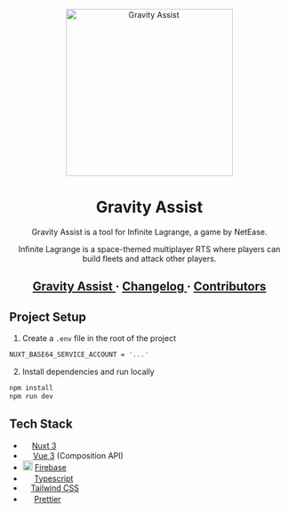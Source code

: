 <p align="center">
  <a href="https://gravityassist.xyz">
    <img alt="Gravity Assist" src="https://github.com/DubNubz/gravity-assist/blob/main/public/logo/logo.svg?raw=true" height="300" />
  </a>
</p>

<h1 align="center">
  Gravity Assist
</h1>

<p align="center">
  Gravity Assist is a tool for Infinite Lagrange, a game by NetEase.
</p>
<p align="center">
  Infinite Lagrange is a space-themed multiplayer RTS where players can build fleets and attack other players.
</p>

<h2 align="center">
  <a href="https://gravityassist.xyz/home">
    Gravity Assist
  </a>
  <span> · </span>
  <a href="https://gravityassist.xyz/home?v=latest">
    Changelog
  </a><span> · </span>
  <a href="https://gravityassist.xyz/home?ct=true">
    Contributors
  </a>
</h2>

## Project Setup

1. Create a `.env` file in the root of the project

```sh
NUXT_BASE64_SERVICE_ACCOUNT = '...'
```

2. Install dependencies and run locally

```sh
npm install
npm run dev
```

## Tech Stack

<ul>
    <li><img src="https://seeklogo.com/images/N/nuxt-logo-1CCC5F38FD-seeklogo.com.png?raw=true" height="13"> <a href="https://nuxt.com/docs/getting-started/introduction">Nuxt 3</a></li>
    <li><img src="https://seeklogo.com/images/V/vuejs-logo-17D586B587-seeklogo.com.png?raw=true" height="15"> <a href="https://vuejs.org/guide/introduction.html">Vue 3</a> (Composition API)</li>
    <li><img src="https://seeklogo.com/images/F/firebase-logo-402F407EE0-seeklogo.com.png?raw=true" height="18"> <a href="https://firebase.google.com/docs/reference/js">Firebase</a></li>
    <li><img src="https://upload.wikimedia.org/wikipedia/commons/thumb/4/4c/Typescript_logo_2020.svg/2048px-Typescript_logo_2020.svg.png?raw=true" height="17"> <a href="https://www.typescriptlang.org/docs/handbook/typescript-in-5-minutes.html">Typescript</a></li>
    <li><img src="https://seeklogo.com/images/T/tailwind-css-logo-5AD4175897-seeklogo.com.png?raw=true" height="11"> <a href="https://tailwindcss.com/docs/utility-first">Tailwind CSS</a></li>
    <li><img src="https://seeklogo.com/images/P/prettier-logo-D5C5197E37-seeklogo.com.png?raw=true" height="17"> <a href="https://prettier.io/docs/en/install">Prettier</a></li>
</ul>
